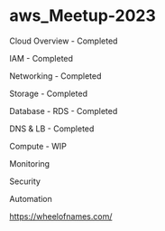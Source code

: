 # aws_Meetup-2023


Cloud Overview     - Completed 

IAM                - Completed

Networking         - Completed

Storage            - Completed

Database - RDS      - Completed

DNS & LB           - Completed

Compute            - WIP 


Monitoring 

Security 

Automation 

https://wheelofnames.com/


